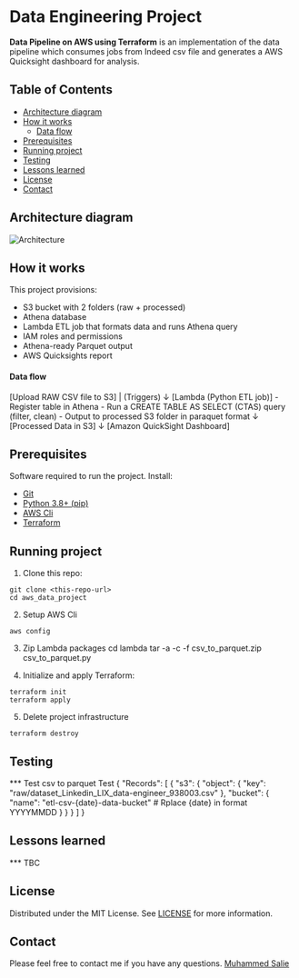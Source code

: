 # Data Engineering Project 

**Data Pipeline on AWS using Terraform** is an implementation of the data pipeline which consumes jobs from Indeed csv file and generates a AWS Quicksight dashboard for analysis.

<!-- TABLE OF CONTENTS -->
## Table of Contents

* [Architecture diagram](#architecture-diagram)
* [How it works](#how-it-works)
    * [Data flow](#data-flow)
* [Prerequisites](#prerequisites)
* [Running project](#running-project)
* [Testing](#testing)
* [Lessons learned](#Lessons-learned)
* [License](#license)
* [Contact](#contact)

<!-- ARCHITECTURE DIAGRAM -->
## Architecture diagram

![Architecture](./images/architecture_diagram.png)


<!-- HOW IT WORKS -->
## How it works
This project provisions:
- S3 bucket with 2 folders (raw + processed)
- Athena database
- Lambda ETL job that formats data and runs Athena query
- IAM roles and permissions
- Athena-ready Parquet output
- AWS Quicksights report

#### Data flow
[Upload RAW CSV file to S3]
        |
   (Triggers)
        ↓
[Lambda (Python ETL job)]
    - Register table in Athena
    - Run a CREATE TABLE AS SELECT (CTAS) query (filter, clean)
    - Output to processed S3 folder in paraquet format
        ↓
[Processed Data in S3]
        ↓
[Amazon QuickSight Dashboard]

<!-- PREREQUISITES -->
## Prerequisites
Software required to run the project. Install:
- [Git](https://git-scm.com/downloads)
- [Python 3.8+ (pip)](https://www.python.org/)
- [AWS Cli](https://docs.aws.amazon.com/cli/latest/userguide/getting-started-install.html)
- [Terraform](https://developer.hashicorp.com/terraform/tutorials/aws-get-started/install-cli)

<!-- RUNNING PROJECT -->
## Running project
1. Clone this repo:
```run
git clone <this-repo-url>
cd aws_data_project
```
2. Setup AWS Cli
```run
aws config
```
3. Zip Lambda packages
cd lambda
tar -a -c -f csv_to_parquet.zip csv_to_parquet.py

4. Initialize and apply Terraform:
```run
terraform init
terraform apply
```
5. Delete project infrastructure
```run
terraform destroy
```
<!-- TESTING -->
## Testing
*** Test csv to parquet 
Test
{
  "Records": [
    {
      "s3": {
        "object": {
          "key": "raw/dataset_Linkedin_LIX_data-engineer_938003.csv"
        },
        "bucket": {
          "name": "etl-csv-{date}-data-bucket" # Rplace {date} in format YYYYMMDD
        }
      }
    }
  ]
}

<!-- LESSONS-LEARNED -->
## Lessons learned
*** TBC

<!-- LICENSE -->
## License
Distributed under the MIT License. See [LICENSE](LICENSE) for more information.

<!-- CONTACT -->
## Contact
Please feel free to contact me if you have any questions.
[Muhammed Salie](https://www.linkedin.com/in/muhammed-salie/) 
